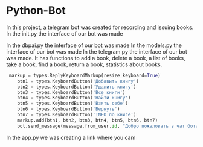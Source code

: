 # Python-Bot
 In this project, a telegram bot was created for recording and issuing books.
In the init.py the interface of our bot was made

In the dbpai.py the interface of our bot was made
In the models.py the interface of our bot was made
In the telegram.py the interface of our bot was made. It has functions to add a book, delete a book, a list of books, take a book, find a book, return a book, statistics about books.
```python
 markup = types.ReplyKeyboardMarkup(resize_keyboard=True)
    btn1 = types.KeyboardButton('Добавить книгу')
    btn2 = types.KeyboardButton('Удалить книгу')
    btn3 = types.KeyboardButton('Все книги')
    btn4 = types.KeyboardButton('Найти книгу')
    btn5 = types.KeyboardButton('Взять себе')
    btn6 = types.KeyboardButton('Вернуть')
    btn7 = types.KeyboardButton('INFO по книге')
    markup.add(btn1, btn2, btn3, btn4, btn5, btn6, btn7)
    bot.send_message(message.from_user.id, "Добро пожаловать в чат бота-библиотеки! Выберите действие", reply_markup=markup)
```
In the app.py we was creating a link where you cam
